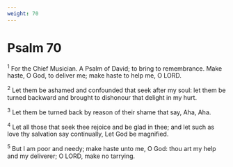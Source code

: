 ```yaml
---
weight: 70
---
```


# Psalm 70

<sup>1</sup> For the Chief Musician. A Psalm of David; to bring to remembrance. Make haste, O God, to deliver me; make haste to help me, O LORD. 

<sup>2</sup> Let them be ashamed and confounded that seek after my soul: let them be turned backward and brought to dishonour that delight in my hurt. 

<sup>3</sup> Let them be turned back by reason of their shame that say, Aha, Aha. 

<sup>4</sup> Let all those that seek thee rejoice and be glad in thee; and let such as love thy salvation say continually, Let God be magnified. 

<sup>5</sup> But I am poor and needy; make haste unto me, O God: thou art my help and my deliverer; O LORD, make no tarrying. 


